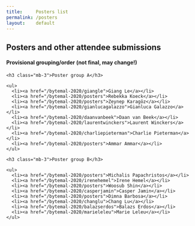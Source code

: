 ```yaml
---
title:     Posters list
permalink: /posters
layout:    default
---
```


<h2 class="mb-4">Posters and other attendee submissions</h2>

<h4 class="mb-4">Provisional grouping/order (not final, may change!)</h4>
  
<div class="row">
  
  <div class="col">
    
    <h3 class="mb-3">Poster group A</h3>
    
    <ul>
      <li><a href="/bytemal-2020/giangle">Giang Le</a></li>
      <li><a href="/bytemal-2020/posters">Rebekka Koeck</a></li>
      <li><a href="/bytemal-2020/posters">Zeynep Karagöz</a></li>
      <li><a href="/bytemal-2020/gianlucagalazzo">Gianluca Galazzo</a></li>
      <li><a href="/bytemal-2020/daanvanbeek">Daan van Beek</a></li>
      <li><a href="/bytemal-2020/laurentwinckers">Laurent Winckers</a></li>
      <li><a href="/bytemal-2020/charliepieterman">Charlie Pieterman</a></li>
      <li><a href="/bytemal-2020/posters">Ammar Ammar</a></li>
    </ul>
    
  </div>
  
  <div class="col">
    
    <h3 class="mb-3">Poster group B</h3>
    
    <ul>
      <li><a href="/bytemal-2020/posters">Michalis Papachristos</a></li>
      <li><a href="/bytemal-2020/irenehemel">Irene Hemel</a></li>
      <li><a href="/bytemal-2020/posters">Woosub Shin</a></li>
      <li><a href="/bytemal-2020/casperjamin">Casper Jamin</a></li>
      <li><a href="/bytemal-2020/posters">Dimna Barbosa</a></li>
      <li><a href="/bytemal-2020/changlu">Chang Lu</a></li>
      <li><a href="/bytemal-2020/balazserdos">Balazs Erdos</a></li>
      <li><a href="/bytemal-2020/marieleleu">Marie Leleu</a></li>
    </ul>
    
  </div>
  
</div>


